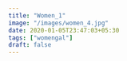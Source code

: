 ```yaml
---
title: "Women_1"
image: "/images/women_4.jpg"
date: 2020-01-05T23:47:03+05:30
tags: ["womengal"]
draft: false
---
```


